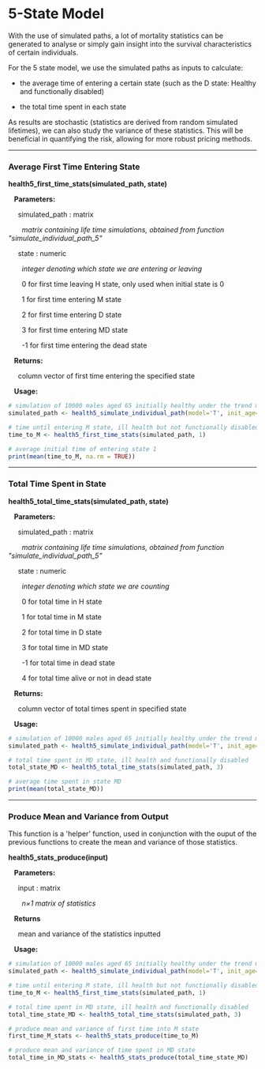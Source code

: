 # 5-State Model

With the use of simulated paths, a lot of mortality statistics can be generated 
to analyse or simply gain insight into the survival characteristics of certain individuals. 

For the 5 state model, we use the simulated paths as inputs to calculate:

* the average time of entering a certain state (such as the D state: Healthy and functionally disabled)

* the total time spent in each state 

As results are stochastic (statistics are derived from random simulated lifetimes), we can 
also study the variance of these statistics. This will be beneficial in quantifying the risk, 
allowing for more robust pricing methods. 

---

### Average First Time Entering State

**health5_first_time_stats(simulated_path, state)**

&nbsp;&nbsp; **Parameters:**

&nbsp;&nbsp;&nbsp;&nbsp; simulated_path : matrix

&nbsp;&nbsp;&nbsp;&nbsp;&nbsp;&nbsp; *matrix containing life time simulations, obtained from function "simulate_individual_path_5"*

&nbsp;&nbsp;&nbsp;&nbsp; state : numeric

&nbsp;&nbsp;&nbsp;&nbsp;&nbsp;&nbsp; *integer denoting which state we are entering or leaving*

&nbsp;&nbsp;&nbsp;&nbsp;&nbsp;&nbsp; 0 for first time leaving H state, only used when initial state is 0

&nbsp;&nbsp;&nbsp;&nbsp;&nbsp;&nbsp; 1 for first time entering M state

&nbsp;&nbsp;&nbsp;&nbsp;&nbsp;&nbsp; 2 for first time entering D state

&nbsp;&nbsp;&nbsp;&nbsp;&nbsp;&nbsp; 3 for first time entering MD state

&nbsp;&nbsp;&nbsp;&nbsp;&nbsp;&nbsp; -1 for first time entering the dead state

&nbsp;&nbsp; **Returns:**

&nbsp;&nbsp;&nbsp;&nbsp; column vector of first time entering the specified state

&nbsp;&nbsp; **Usage:**

```r
# simulation of 10000 males aged 65 initially healthy under the trend model
simulated_path <- health5_simulate_individual_path(model='T', init_age=65, init_state=0, params=US_HRS_5, gender=0, i=8, cohort = 10000)

# time until entering M state, ill health but not functionally disabled
time_to_M <- health5_first_time_stats(simulated_path, 1)

# average initial time of entering state 1
print(mean(time_to_M, na.rm = TRUE))
```

---

### Total Time Spent in State

**health5_total_time_stats(simulated_path, state)**

&nbsp;&nbsp; **Parameters:**

&nbsp;&nbsp;&nbsp;&nbsp; simulated_path : matrix

&nbsp;&nbsp;&nbsp;&nbsp;&nbsp;&nbsp; *matrix containing life time simulations, obtained from function "simulate_individual_path_5"*

&nbsp;&nbsp;&nbsp;&nbsp; state : numeric

&nbsp;&nbsp;&nbsp;&nbsp;&nbsp;&nbsp; *integer denoting which state we are counting*

&nbsp;&nbsp;&nbsp;&nbsp;&nbsp;&nbsp; 0 for total time in H state

&nbsp;&nbsp;&nbsp;&nbsp;&nbsp;&nbsp; 1 for total time in M state

&nbsp;&nbsp;&nbsp;&nbsp;&nbsp;&nbsp; 2 for total time in D state

&nbsp;&nbsp;&nbsp;&nbsp;&nbsp;&nbsp; 3 for total time in MD state

&nbsp;&nbsp;&nbsp;&nbsp;&nbsp;&nbsp; -1 for total time in dead state

&nbsp;&nbsp;&nbsp;&nbsp;&nbsp;&nbsp; 4 for total time alive or not in dead state

&nbsp;&nbsp; **Returns:**

&nbsp;&nbsp;&nbsp;&nbsp; column vector of total times spent in specified state

&nbsp;&nbsp; **Usage:**

```r
# simulation of 10000 males aged 65 initially healthy under the trend model
simulated_path <- health5_simulate_individual_path(model='T', init_age=65, init_state=0, params=US_HRS_5, gender=0, i=8, cohort = 10000)

# total time spent in MD state, ill health and functionally disabled 
total_state_MD <- health5_total_time_stats(simulated_path, 3)

# average time spent in state MD
print(mean(total_state_MD))
```

---

### Produce Mean and Variance from Output

This function is a 'helper' function, used in conjunction with the ouput of the 
previous functions to create the mean and variance of those statistics. 

**health5_stats_produce(input)**

&nbsp;&nbsp; **Parameters:**

&nbsp;&nbsp;&nbsp;&nbsp; input : matrix

&nbsp;&nbsp;&nbsp;&nbsp;&nbsp;&nbsp; *n$\times$1 matrix of statistics*

&nbsp;&nbsp; **Returns**

&nbsp;&nbsp;&nbsp;&nbsp; mean and variance of the statistics inputted

&nbsp;&nbsp; **Usage:**

```r
# simulation of 10000 males aged 65 initially healthy under the trend model 
simulated_path <- health5_simulate_individual_path(model='T', init_age=65, init_state=0, params=US_HRS_5, gender=0, i=8, cohort = 10000)

# time until entering M state, ill health but not functionally disabled
time_to_M <- health5_first_time_stats(simulated_path, 1)

# total time spent in MD state, ill health and functionally disabled 
total_time_state_MD <- health5_total_time_stats(simulated_path, 3)

# produce mean and variance of first time into M state
first_time_M_stats <- health5_stats_produce(time_to_M)

# produce mean and variance of time spent in MD state
total_time_in_MD_stats <- health5_stats_produce(total_time_state_MD)
```


